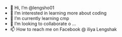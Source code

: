 - 👋 Hi, I’m @lengsho01
- 👀 I’m interested in learning more about coding 
- 🌱 I’m currently learning cmp
- 💞️ I’m looking to collaborate o ...
- 📫 How to reach me on Facebook @ iliya Lengshak 

<!---
lengsho01/lengsho01 is a ✨ special ✨ repository because its `README.md` (this file) appears on your GitHub profile.
You can click the Preview link to take a look at your changes.
--->
